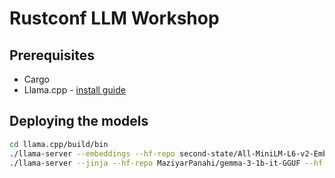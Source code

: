 # Rustconf LLM Workshop

## Prerequisites
* Cargo
* Llama.cpp - [install guide](https://github.com/ggml-org/llama.cpp/blob/master/docs/build.md#cpu-build)

## Deploying the models
```bash
cd llama.cpp/build/bin
./llama-server --embeddings --hf-repo second-state/All-MiniLM-L6-v2-Embedding-GGUF --hf-file  all-MiniLM-L6-v2-ggml-model-f16.gguf --port 8081 # embeddings model available on locahost:8081
./llama-server --jinja --hf-repo MaziyarPanahi/gemma-3-1b-it-GGUF --hf-file gemma-3-1b-it.Q5_K_M.gguf # llm available on localhost:8080

```
